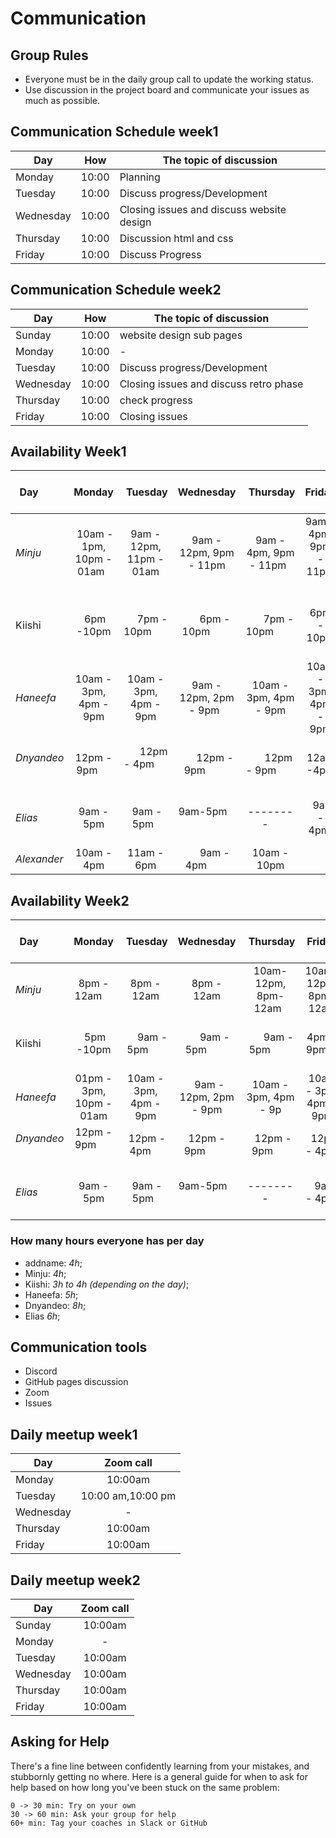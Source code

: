 # Communication

## Group Rules

<!-- any general rules you'd like to set for your group? -->

- Everyone must be in the daily group call to update the working status.
- Use discussion in the project board and communicate your issues as much as
  possible.

## Communication Schedule week1

| Day       |  How  | The topic of discussion                   |
| --------- | :---: | ----------------------------------------- |
| Monday    | 10:00 | Planning                                  |
| Tuesday   | 10:00 | Discuss progress/Development              |
| Wednesday | 10:00 | Closing issues and discuss website design |
| Thursday  | 10:00 | Discussion html and css                   |
| Friday    | 10:00 | Discuss Progress                          |

## Communication Schedule week2

| Day       |  How  | The topic of discussion                |
| --------- | :---: | -------------------------------------- |
| Sunday    | 10:00 | website design sub pages               |
| Monday    | 10:00 | -                                      |
| Tuesday   | 10:00 | Discuss progress/Development           |
| Wednesday | 10:00 | Closing issues and discuss retro phase |
| Thursday  | 10:00 | check progress                         |
| Friday    | 10:00 | Closing issues                         |

## Availability Week1


| Day          |          Monday            |        Tuesday          |        Wednesday          |        Thursday          |         Friday          |  Saturday   |             Sunday              |
| ------------ | :------------------------: | :---------------------: | :-----------------------: | :----------------------: | :---------------------: | :---------: | :-----------------------------: |
| _Minju_      |  10am - 1pm, 10pm - 01am   | 9am - 12pm, 11pm - 01am |  9am - 12pm, 9pm - 11pm   | 9am - 4pm, 9pm - 11pm    | 9am - 4pm, 9pm - 11pm   | 11am - 1pm  |           9pm - 12am            |
| Kiishi       |         6pm -10pm          |       7pm - 10pm        |       6pm - 10pm          |       7pm - 10pm         |       6pm - 10pm        | 9am - 5pm   |           6pm - 10pm            |
| _Haneefa_    |   10am - 3pm, 4pm - 9pm    |  10am - 3pm, 4pm - 9pm  |  9am - 12pm, 2pm - 9pm    |  10am - 3pm, 4pm - 9pm   |  10am - 3pm, 4pm - 9pm  |  4pm - 8pm  |            6pm - 9pm            |
| _Dnyandeo_   |        12pm - 9pm          |       12pm - 4pm        |       12pm - 9pm          |       12pm - 9pm         |       12am -4pm         |     -       |  after class till 9pm           |
| _Elias_      |         9am - 5pm          |       9am - 5pm         |      9am-5pm              |       --------           |        9am - 4pm        |   9am-2pm   |      after class until 8pm      |
| _Alexander_  |         10am - 4pm         |       11am - 6pm        |       9am - 4pm           |       10am - 10pm        |                         | 10am - 12pm |            |

## Availability Week2

| Day          |         Monday           |        Tuesday         |       Wednesday         |        Thursday         |         Friday         |  Saturday   |         Sunday         |
| ------------ | :----------------------: | :--------------------: | :---------------------: | :---------------------: | :--------------------: | :---------: | :--------------------: |
| _Minju_      |      8pm - 12am          |       8pm - 12am       |       8pm - 12am        |  10am-12pm, 8pm-12am    |  10am-12pm, 8pm-12am   | 8pm - 12am  |                        |
| Kiishi       |        5pm -10pm         |       9am - 5pm        |       9am - 5pm         |       9am - 5pm         |       4pm - 9pm        | 9am - 5pm   |       6pm - 10pm       |
| _Haneefa_    | 01pm - 3pm, 10pm - 01am  | 10am - 3pm, 4pm - 9pm  |   9am - 12pm, 2pm - 9pm |  10am - 3pm, 4pm - 9p   | 10am - 3pm, 4pm - 9pm  |  4pm - 8pm  |      01pm - 12am       |
| _Dnyandeo_   |    12pm - 9pm            |     12pm - 4pm         |   12pm - 9pm            |     12pm - 9pm          |       12pm - 4pm       |       -     |   after class till 9pm |
| _Elias_      |        9am - 5pm         |       9am - 5pm        |     9am-5pm             |      --------           |        9am - 4pm       |   9am-2pm   |  after class until 8pm |

### How many hours everyone has per day

- addname: _4h_;
- Minju: _4h_;
- Kiishi: _3h to 4h (depending on the day)_;
- Haneefa: _5h_;
- Dnyandeo: _8h_;
- Elias _6h_;

## Communication tools

- Discord
- GitHub pages discussion
- Zoom
- Issues

## Daily meetup week1

| Day       |     Zoom call     |
| --------- | :---------------: |
| Monday    |      10:00am      |
| Tuesday   | 10:00 am,10:00 pm |
| Wednesday |         -         |
| Thursday  |      10:00am      |
| Friday    |      10:00am      |

## Daily meetup week2

| Day       | Zoom call |
| --------- | :-------: |
| Sunday    |  10:00am  |
| Monday    |     -     |
| Tuesday   |  10:00am  |
| Wednesday |  10:00am  |
| Thursday  |  10:00am  |
| Friday    |  10:00am  |

## Asking for Help

There's a fine line between confidently learning from your mistakes, and
stubbornly getting no where. Here is a general guide for when to ask for help
based on how long you've been stuck on the same problem:

    0 -> 30 min: Try on your own
    30 -> 60 min: Ask your group for help
    60+ min: Tag your coaches in Slack or GitHub
